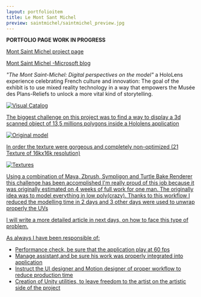 ```yaml
---
layout: portfolioitem
title: Le Mont Sant Michel
preview: saintmichel/saintmichel_preview.jpg
---
```

<!--more-->

**PORTFOLIO PAGE WORK IN PROGRESS**

[Mont Saint Michel project page](http://www.holoforge.io/work/history-and-culture-through-mixed-reality)

[Mont Saint Michel -Microsoft blog](https://news.microsoft.com/fr-fr/2018/10/10/microsoft-met-la-realite-mixte-au-service-du-patrimoine-culturel-francais/)

 _"The Mont Saint-Michel: Digital perspectives on the model"_ a HoloLens experience celebrating French culture and innovation: The goal of the exhibit is to use mixed reality technology in a way that empowers the Musée des Plans-Reliefs to unlock a more vital kind of storytelling.

<a href="{{ site.baseurl }}/assets/portfolio/saintmichel/visualcatalog.jpg"><img src="{{ site.baseurl }}/assets/portfolio/saintmichel/visualcatalog.jpg" alt="Visual Catalog" style="width: auto;"/>

The biggest challenge on this project was to find a way to display a 3d scanned object of 13,5 millions polygons inside a Hololens application


<a href="{{ site.baseurl }}/assets/portfolio/saintmichel/original.jpg"><img src="{{ site.baseurl }}/assets/portfolio/saintmichel/original.jpg" alt="Original model" style="width: auto;"/>

In order the texture were gorgeous and completely non-optimized (21 Texture of 16kx16k resolution)


<a href="{{ site.baseurl }}/assets/portfolio/saintmichel/textures.jpg"><img src="{{ site.baseurl }}/assets/portfolio/saintmichel/textures.jpg" alt="Textures" style="width: auto;"/>

Using a combination of Maya, Zbrush, Sympligon and Turtle Bake Renderer this challenge has been accomplished 
I'm really proud of this job because it was originally estimated on 4 weeks of full work for one man.
The originally idea was to model everything in low poly(crazy).
Thanks to this workflow I reduced the modelling time in 2 days and 3 other days were used to unwrap properly the UVs

I will write a more detailed article in next days, on how to face this type of problem.

As always I have been responsible of:
- Performance check, be sure that the application play at 60 fps
- Manage assistant,and be sure his work was properly integrated into application
- Instruct the UI designer and Motion designer of proper workflow to reduce production time
- Creation of Unity utilities, to leave freedom to the artist on the artistic side of the project 